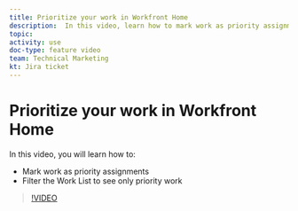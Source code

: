 ```yaml
---
title: Prioritize your work in Workfront Home
description:  In this video, learn how to mark work as priority assignments and filter the Adobe Workfront Home Work List to see only priority work.
topic:
activity: use
doc-type: feature video
team: Technical Marketing
kt: Jira ticket
---
```

# Prioritize your work in Workfront Home

In this video, you will learn how to:

* Mark work as priority assignments
* Filter the Work List to see only priority work

>[!VIDEO](https://video.tv.adobe.com/v/335100/?quality=12)
